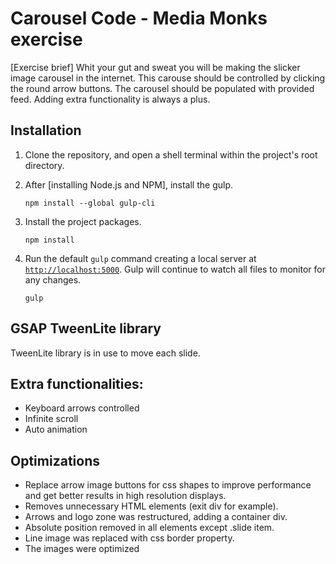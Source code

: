 # Carousel Code - Media Monks exercise

[Exercise brief]
Whit your gut and sweat you will be making the slicker image carousel in the internet. This carouse should be controlled by clicking the round arrow buttons. The carousel should be populated with provided feed. Adding extra functionality is always a plus.

## Installation

1. Clone the repository, and open a shell terminal within the project's root
   directory.

1. After [installing Node.js and NPM], install the gulp.

   ```
   npm install --global gulp-cli
   ```

1. Install the project packages.

   ```
   npm install
   ```

1. Run the default `gulp` command creating a local server at
   [`http://localhost:5000`](http://localhost:5000). Gulp will continue to watch
   all files to monitor for any changes.

   ```
   gulp
   ```
## GSAP TweenLite library

TweenLite library is in use to move each slide.

## Extra functionalities:
* Keyboard arrows controlled
* Infinite scroll
* Auto animation

## Optimizations

* Replace arrow image buttons for css shapes to improve performance and get better results in high resolution displays.
* Removes unnecessary HTML elements (exit div for example).
* Arrows and logo zone was restructured, adding a container div.
* Absolute position removed in all elements except .slide item.
* Line image was replaced with css border property.
* The images were optimized
